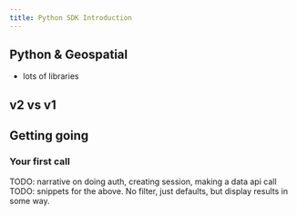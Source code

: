 ```yaml
---
title: Python SDK Introduction
---
```


## Python & Geospatial

- lots of libraries

## v2 vs v1

## Getting going

### Your first call

TODO: narrative on doing auth, creating session, making a data api call
TODO: snippets for the above. No filter, just defaults, but display results in some way.

